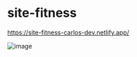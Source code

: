 # site-fitness

https://site-fitness-carlos-dev.netlify.app/

![image](https://github.com/user-attachments/assets/a233aeea-374d-4b94-8a10-3ba69280f6b5)
